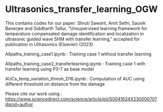 # Ultrasonics_transfer_learning_OGW
This contains codes for our paper:
Shruti Sawant, Amit Sethi, Sauvik Banerjee and Siddharth Tallur, “Unsupervised learning framework for temperature compensated damage identification and localization in ultrasonic guided wave SHM with transfer learning,” accepted for publication in Ultrasonics (Elsevier) (2023)

Allpaths_training_case1.ipynb : Training case 1 without transfer learning

Allpaths_training_case2_transferlearning.ipynb :  Training case 1 with transfer learning using P3-7 as base model

AUCs_temp_variation_thresh_D16.ipynb : Computation of AUC using different threshold on distance from the damage

Please cite our work using : https://www.sciencedirect.com/science/article/pii/S0041624X23000070?dgcid=author
